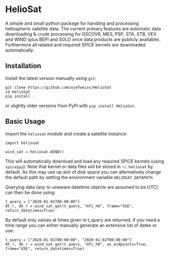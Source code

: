 HelioSat
========

A simple and small python package for handling and processing heliospheric satellite data. The current primary features are automatic data downloading & crude processing for DSCOVR, MES, PSP, STA, STB, VEX and WIND (plus BEPI and SOLO once data products are publicly available). Furthermore all related and required SPICE kernels are downloaded automatically.

Installation
------------

Install the latest version manually using `git`:

    git clone https://github.com/ajefweiss/HelioSat
    cd HelioSat
    pip install .

or slightly older versions from PyPi with `pip install HelioSat`.

Basic Usage
-----------

Import the `heliosat` module and create a satellite instance:

    import heliosat

    wind_sat = heliosat.WIND()

This will automatically download and load any required SPICE kernels (using `spiceypy`). Note that
kernel or data files will be stored in `~/.heliosat` by default. As this may use up alot of disk
space you can alternatively change the default path by setting the environment variable `HELIOSAT_DATAPATH`.

Querying data (any tz-unaware datetime objects are assumed to be UTC) can then be done using:

    t_query = ["2020-01-01T00:00:00"]
    dt_r, dk_r = wind_sat.get(t_query, "mfi_h0", frame="GSE", return_datetimes=True)

By default only values at times given in t_query are returned, if you need a time range you can either manually generate an extensive list of dates or use:

    t_query = ["2020-01-01T00:00:00", "2020-01-02T00:00:00"]
    dt_r, dk_r = wind_sat.get(t_query, "mfi_h0", as_endpoints=True, frame="GSE", return_datetimes=True)
